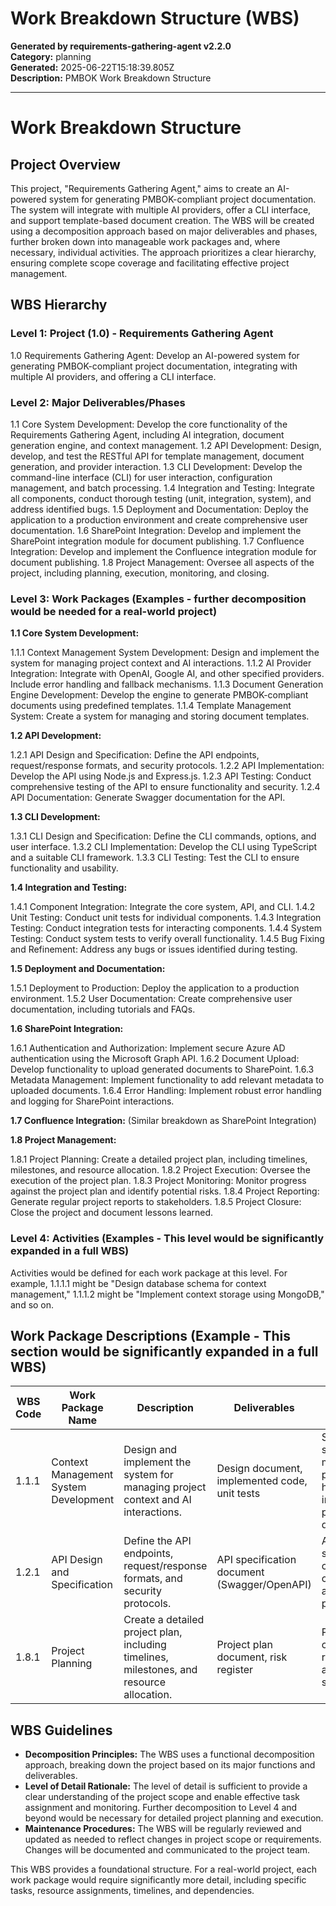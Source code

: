 # Work Breakdown Structure (WBS)

**Generated by requirements-gathering-agent v2.2.0**  
**Category:** planning  
**Generated:** 2025-06-22T15:18:39.805Z  
**Description:** PMBOK Work Breakdown Structure

---

# Work Breakdown Structure

## Project Overview

This project, "Requirements Gathering Agent," aims to create an AI-powered system for generating PMBOK-compliant project documentation.  The system will integrate with multiple AI providers, offer a CLI interface, and support template-based document creation.  The WBS will be created using a decomposition approach based on major deliverables and phases, further broken down into manageable work packages and, where necessary, individual activities.  The approach prioritizes a clear hierarchy, ensuring complete scope coverage and facilitating effective project management.


## WBS Hierarchy

### Level 1: Project (1.0) - Requirements Gathering Agent

1.0 Requirements Gathering Agent: Develop an AI-powered system for generating PMBOK-compliant project documentation, integrating with multiple AI providers, and offering a CLI interface.


### Level 2: Major Deliverables/Phases

1.1 Core System Development: Develop the core functionality of the Requirements Gathering Agent, including AI integration, document generation engine, and context management.
1.2 API Development: Design, develop, and test the RESTful API for template management, document generation, and provider interaction.
1.3 CLI Development: Develop the command-line interface (CLI) for user interaction, configuration management, and batch processing.
1.4 Integration and Testing: Integrate all components, conduct thorough testing (unit, integration, system), and address identified bugs.
1.5 Deployment and Documentation: Deploy the application to a production environment and create comprehensive user documentation.
1.6 SharePoint Integration: Develop and implement the SharePoint integration module for document publishing.
1.7 Confluence Integration: Develop and implement the Confluence integration module for document publishing.
1.8 Project Management: Oversee all aspects of the project, including planning, execution, monitoring, and closing.


### Level 3: Work Packages (Examples - further decomposition would be needed for a real-world project)

**1.1 Core System Development:**

1.1.1 Context Management System Development: Design and implement the system for managing project context and AI interactions.
1.1.2 AI Provider Integration: Integrate with OpenAI, Google AI, and other specified providers.  Include error handling and fallback mechanisms.
1.1.3 Document Generation Engine Development: Develop the engine to generate PMBOK-compliant documents using predefined templates.
1.1.4 Template Management System: Create a system for managing and storing document templates.

**1.2 API Development:**

1.2.1 API Design and Specification: Define the API endpoints, request/response formats, and security protocols.
1.2.2 API Implementation: Develop the API using Node.js and Express.js.
1.2.3 API Testing: Conduct comprehensive testing of the API to ensure functionality and security.
1.2.4 API Documentation: Generate Swagger documentation for the API.

**1.3 CLI Development:**

1.3.1 CLI Design and Specification: Define the CLI commands, options, and user interface.
1.3.2 CLI Implementation: Develop the CLI using TypeScript and a suitable CLI framework.
1.3.3 CLI Testing: Test the CLI to ensure functionality and usability.

**1.4 Integration and Testing:**

1.4.1 Component Integration: Integrate the core system, API, and CLI.
1.4.2 Unit Testing: Conduct unit tests for individual components.
1.4.3 Integration Testing: Conduct integration tests for interacting components.
1.4.4 System Testing: Conduct system tests to verify overall functionality.
1.4.5 Bug Fixing and Refinement: Address any bugs or issues identified during testing.


**1.5 Deployment and Documentation:**

1.5.1 Deployment to Production: Deploy the application to a production environment.
1.5.2 User Documentation: Create comprehensive user documentation, including tutorials and FAQs.


**1.6 SharePoint Integration:**

1.6.1 Authentication and Authorization: Implement secure Azure AD authentication using the Microsoft Graph API.
1.6.2 Document Upload: Develop functionality to upload generated documents to SharePoint.
1.6.3 Metadata Management: Implement functionality to add relevant metadata to uploaded documents.
1.6.4 Error Handling: Implement robust error handling and logging for SharePoint interactions.

**1.7 Confluence Integration:** (Similar breakdown as SharePoint Integration)

**1.8 Project Management:**

1.8.1 Project Planning: Create a detailed project plan, including timelines, milestones, and resource allocation.
1.8.2 Project Execution: Oversee the execution of the project plan.
1.8.3 Project Monitoring: Monitor progress against the project plan and identify potential risks.
1.8.4 Project Reporting: Generate regular project reports to stakeholders.
1.8.5 Project Closure: Close the project and document lessons learned.



### Level 4: Activities (Examples -  This level would be significantly expanded in a full WBS)

Activities would be defined for each work package at this level.  For example, 1.1.1.1 might be "Design database schema for context management,"  1.1.1.2 might be "Implement context storage using MongoDB," and so on.


## Work Package Descriptions (Example -  This section would be significantly expanded in a full WBS)

| WBS Code | Work Package Name                     | Description                                                                                                    | Deliverables                                                              | Acceptance Criteria                                                                                                  |
|---------|---------------------------------------|----------------------------------------------------------------------------------------------------------------|-------------------------------------------------------------------------|-----------------------------------------------------------------------------------------------------------------|
| 1.1.1   | Context Management System Development | Design and implement the system for managing project context and AI interactions.                               | Design document, implemented code, unit tests                           | System successfully manages project context, handles context injection, and persists context data reliably.        |
| 1.2.1   | API Design and Specification         | Define the API endpoints, request/response formats, and security protocols.                                   | API specification document (Swagger/OpenAPI)                              | API specification is complete, consistent, and adheres to best practices.                                      |
| 1.8.1   | Project Planning                     | Create a detailed project plan, including timelines, milestones, and resource allocation.                     | Project plan document, risk register                                      | Project plan is comprehensive, realistic, and approved by stakeholders.                                          |


## WBS Guidelines

* **Decomposition Principles:**  The WBS uses a functional decomposition approach, breaking down the project based on its major functions and deliverables.
* **Level of Detail Rationale:** The level of detail is sufficient to provide a clear understanding of the project scope and enable effective task assignment and monitoring. Further decomposition to Level 4 and beyond would be necessary for detailed project planning and execution.
* **Maintenance Procedures:** The WBS will be regularly reviewed and updated as needed to reflect changes in project scope or requirements.  Changes will be documented and communicated to the project team.


This WBS provides a foundational structure.  For a real-world project, each work package would require significantly more detail, including specific tasks, resource assignments, timelines, and dependencies.
